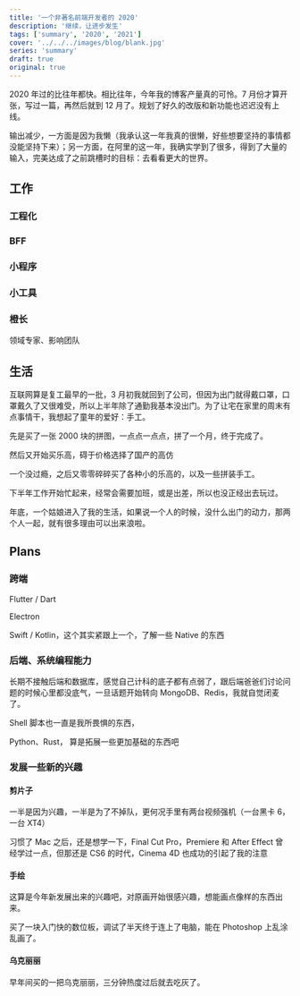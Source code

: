 ```yaml
---
title: '一个非著名前端开发者的 2020'
description: '继续，让进步发生'
tags: ['summary', '2020', '2021']
cover: '../../../images/blog/blank.jpg'
series: 'summary'
draft: true
original: true
---
```


2020 年过的比往年都快。相比往年，今年我的博客产量真的可怜。7 月份才算开张，写过一篇，再然后就到 12 月了。规划了好久的改版和新功能也迟迟没有上线。

输出减少，一方面是因为我懒（我承认这一年我真的很懒，好些想要坚持的事情都没能坚持下来）；另一方面，在阿里的这一年，我确实学到了很多，得到了大量的输入，完美达成了之前跳槽时的目标：去看看更大的世界。

## 工作

### 工程化

### BFF

### 小程序

### 小工具

### 橙长

领域专家、影响团队

## 生活

互联网算是复工最早的一批，3 月初我就回到了公司，但因为出门就得戴口罩，口罩戴久了又很难受，所以上半年除了通勤我基本没出门。为了让宅在家里的周末有点事情干，我想起了童年的爱好：手工。

先是买了一张 2000 块的拼图，一点点一点点，拼了一个月，终于完成了。

然后又开始买乐高，碍于价格选择了国产的高仿

一个没过瘾，之后又零零碎碎买了各种小的乐高的，以及一些拼装手工。

下半年工作开始忙起来，经常会需要加班，或是出差，所以也没正经出去玩过。

年底，一个姑娘进入了我的生活，如果说一个人的时候，没什么出门的动力，那两个人一起，就有很多理由可以出来浪啦。

## Plans

### 跨端

Flutter / Dart

Electron

Swift / Kotlin，这个其实紧跟上一个，了解一些 Native 的东西

### 后端、系统编程能力

长期不接触后端和数据库，感觉自己计科的底子都有点弱了，跟后端爸爸们讨论问题的时候心里都没底气，一旦话题开始转向 MongoDB、Redis，我就自觉闭麦了。

Shell 脚本也一直是我所畏惧的东西，

Python、Rust，
算是拓展一些更加基础的东西吧

### 发展一些新的兴趣

#### 剪片子

一半是因为兴趣，一半是为了不掉队，更何况手里有两台视频强机（一台黑卡 6，一台 XT4）

习惯了 Mac 之后，还是想学一下，Final Cut Pro，Premiere 和 After Effect 曾经学过一点，但那还是 CS6 的时代，Cinema 4D 也成功的引起了我的注意

#### 手绘

这算是今年新发展出来的兴趣吧，对原画开始很感兴趣，想能画点像样的东西出来。

买了一块入门快的数位板，调试了半天终于连上了电脑，能在 Photoshop 上乱涂乱画了。

#### 乌克丽丽

早年间买的一把乌克丽丽，三分钟热度过后就去吃灰了。
